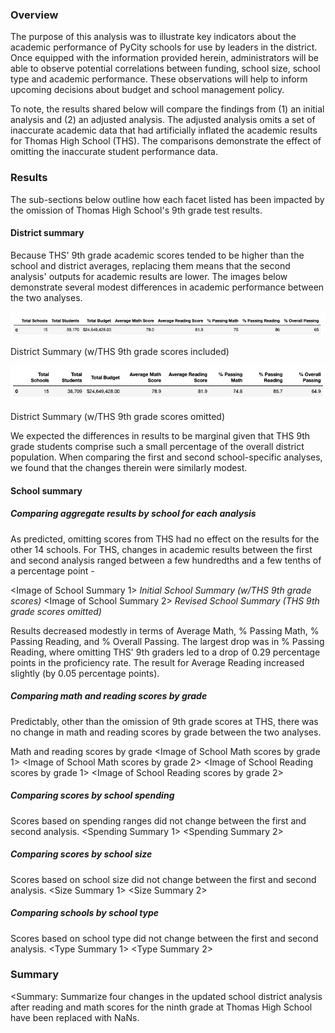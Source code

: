 ### Overview
The purpose of this analysis was to illustrate key indicators about the academic performance of PyCity schools for use by leaders in the district. Once equipped with the information provided herein, administrators will be able to observe potential correlations between funding, school size, school type and academic performance. These observations will help to inform upcoming decisions about budget and school management policy.

To note, the results shared below will compare the findings from (1) an initial analysis and (2) an adjusted analysis. The adjusted analysis omits a set of inaccurate academic data that had artificially inflated the academic results for Thomas High School (THS). The comparisons demonstrate the effect of omitting the inaccurate student performance data.

### Results
The sub-sections below outline how each facet listed has been impacted by the omission of Thomas High School's 9th grade test results.

#### District summary
Because THS' 9th grade academic scores tended to be higher than the school and district averages, replacing them means that the second analysis' outputs for academic results are lower. The images below demonstrate several modest differences in academic performance between the two analyses.

![District Summary (w/THS 9th grade scores included)](https://github.com/temersonzetina/School_District_Analysis1/blob/main/Resources/Images/First_district_summary.png)

District Summary (w/THS 9th grade scores included)

![District Summary (w/THS 9th grade scores omitted)](https://github.com/temersonzetina/School_District_Analysis1/blob/main/Resources/Images/Second_district.summary%20copy.png)

District Summary (w/THS 9th grade scores omitted)

We expected the differences in results to be marginal given that THS 9th grade students comprise such a small percentage of the overall district population. When comparing the first and second school-specific analyses, we found that the changes therein were similarly modest.

#### School summary

##### Comparing aggregate results by school for each analysis
As predicted, omitting scores from THS had no effect on the results for the other 14 schools. For THS, changes in academic results between the first and second analysis ranged between a few hundredths and a few tenths of a percentage point - 

<Image of School Summary 1>
*Initial School Summary (w/THS 9th grade scores)*
<Image of School Summary 2>
*Revised School Summary (THS 9th grade scores omitted)*

Results decreased modestly in terms of Average Math,  % Passing Math, % Passing Reading, and % Overall Passing. The largest drop was in % Passing Reading, where omitting THS' 9th graders led to a drop of 0.29 percentage points in the proficiency rate. The result for Average Reading increased slightly (by 0.05 percentage points).


##### Comparing math and reading scores by grade
Predictably, other than the omission of 9th grade scores at THS, there was no change in math and reading scores by grade between the two analyses.

Math and reading scores by grade
<Image of School Math scores by grade 1>
<Image of School Math scores by grade 2>
<Image of School Reading scores by grade 1>
<Image of School Reading scores by grade 2>

##### Comparing scores by school spending
Scores based on spending ranges did not change between the first and second analysis.
<Spending Summary 1>
<Spending Summary 2>

##### Comparing scores by school size
Scores based on school size did not change between the first and second analysis.
<Size Summary 1>
<Size Summary 2>

##### Comparing schools by school type
Scores based on school type did not change between the first and second analysis.
<Type Summary 1>
<Type Summary 2>

### Summary

<Summary: Summarize four changes in the updated school district analysis after reading and math scores for the ninth grade at Thomas High School have been replaced with NaNs.
